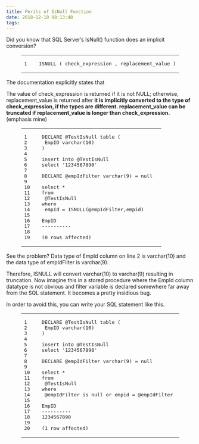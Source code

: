 ```yaml
---
title: Perils of IsNull Function
date: 2018-12-10 08:13:48
tags:
---
```


Did you know that SQL Server’s IsNull() function does an implicit conversion?

<figure class="highlight sql">

<table>

<tbody>

<tr>

<td class="gutter">

<pre><span class="line">1</span>  
</pre>

</td>

<td class="code">

<pre><span class="line">ISNULL ( check_expression , replacement_value )</span>  
</pre>

</td>

</tr>

</tbody>

</table>

</figure>

The documentation explicitly states that

The value of check_expression is returned if it is not NULL; otherwise, replacement_value is returned after **it is implicitly converted to the type of check_expression, if the types are different. replacement_value can be truncated if replacement_value is longer than check_expression.** (emphasis mine)

<figure class="highlight sql">

<table>

<tbody>

<tr>

<td class="gutter">

<pre><span class="line">1</span>  
<span class="line">2</span>  
<span class="line">3</span>  
<span class="line">4</span>  
<span class="line">5</span>  
<span class="line">6</span>  
<span class="line">7</span>  
<span class="line">8</span>  
<span class="line">9</span>  
<span class="line">10</span>  
<span class="line">11</span>  
<span class="line">12</span>  
<span class="line">13</span>  
<span class="line">14</span>  
<span class="line">15</span>  
<span class="line">16</span>  
<span class="line">17</span>  
<span class="line">18</span>  
<span class="line">19</span>  
</pre>

</td>

<td class="code">

<pre><span class="line"><span class="keyword">DECLARE</span> @TestIsNull <span class="keyword">table</span> (</span>  
 <span class="line">EmpID <span class="built_in">varchar</span>(<span class="number">10</span>)</span>  
<span class="line">)</span>  
<span class="line"></span>  
<span class="line"><span class="keyword">insert</span> <span class="keyword">into</span> @TestIsNull</span>  
<span class="line"><span class="keyword">select</span> <span class="string">'1234567890'</span></span>  
<span class="line"></span>  
<span class="line"><span class="keyword">DECLARE</span> @empIdFilter <span class="built_in">varchar</span>(<span class="number">9</span>) = <span class="literal">null</span></span>  
<span class="line"></span>  
<span class="line"><span class="keyword">select</span> *</span>  
<span class="line"><span class="keyword">from</span></span>   
 <span class="line">@TestIsNull</span>   
<span class="line"><span class="keyword">where</span></span>  
 <span class="line">empId = <span class="keyword">ISNULL</span>(@empIdFilter,empid)</span>  
<span class="line"></span>  
<span class="line">EmpID</span>  
<span class="line"><span class="comment">----------</span></span>  
<span class="line"></span>  
<span class="line">(<span class="number">0</span> <span class="keyword">rows</span> affected)</span>  
</pre>

</td>

</tr>

</tbody>

</table>

</figure>

See the problem? Data type of EmpId column on line 2 is varchar(10) and the data type of empIdFilter is varchar(9).

Therefore, ISNULL will convert varchar(10) to varchar(9) resulting in truncation. Now imagine this in a stored procedure where the EmpId column datatype is not obvious and filter variable is declared somewhere far away from the SQL statement. It becomes a pretty insidious bug.

In order to avoid this, you can write your SQL statement like this.

<figure class="highlight sql">

<table>

<tbody>

<tr>

<td class="gutter">

<pre><span class="line">1</span>  
<span class="line">2</span>  
<span class="line">3</span>  
<span class="line">4</span>  
<span class="line">5</span>  
<span class="line">6</span>  
<span class="line">7</span>  
<span class="line">8</span>  
<span class="line">9</span>  
<span class="line">10</span>  
<span class="line">11</span>  
<span class="line">12</span>  
<span class="line">13</span>  
<span class="line">14</span>  
<span class="line">15</span>  
<span class="line">16</span>  
<span class="line">17</span>  
<span class="line">18</span>  
<span class="line">19</span>  
<span class="line">20</span>  
</pre>

</td>

<td class="code">

<pre><span class="line"><span class="keyword">DECLARE</span> @TestIsNull <span class="keyword">table</span> (</span>  
 <span class="line">EmpID <span class="built_in">varchar</span>(<span class="number">10</span>)</span>  
<span class="line">)</span>  
<span class="line"></span>  
<span class="line"><span class="keyword">insert</span> <span class="keyword">into</span> @TestIsNull</span>  
<span class="line"><span class="keyword">select</span> <span class="string">'1234567890'</span></span>  
<span class="line"></span>  
<span class="line"><span class="keyword">DECLARE</span> @empIdFilter <span class="built_in">varchar</span>(<span class="number">9</span>) = <span class="literal">null</span></span>  
<span class="line"></span>  
<span class="line"><span class="keyword">select</span> *</span>  
<span class="line"><span class="keyword">from</span></span>   
 <span class="line">@TestIsNull</span>   
<span class="line"><span class="keyword">where</span></span>   
 <span class="line">@empIdFilter <span class="keyword">is</span> <span class="literal">null</span> <span class="keyword">or</span> empid = @empIdFilter</span>  
<span class="line"></span>  
<span class="line">EmpID</span>  
<span class="line"><span class="comment">----------</span></span>  
<span class="line"><span class="number">1234567890</span></span>  
<span class="line"></span>  
<span class="line">(<span class="number">1</span> <span class="keyword">row</span> affected)</span>  
</pre>

</td>

</tr>

</tbody>

</table>

</figure>
